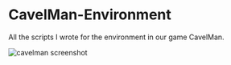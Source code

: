 # CavelMan-Environment
All the scripts I wrote for the environment in our game CavelMan.<br />

![cavelman screenshot](https://user-images.githubusercontent.com/24727426/30227603-899bf532-94da-11e7-843b-bb28ca05bd4f.jpg)
